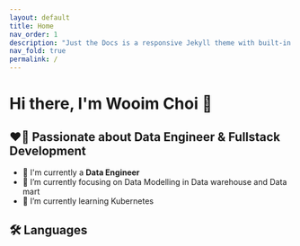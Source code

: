 ```yaml
---
layout: default
title: Home
nav_order: 1
description: "Just the Docs is a responsive Jekyll theme with built-in search that is easily customizable and hosted on GitHub Pages."
nav_fold: true
permalink: /
---
```


# Hi there, I'm Wooim Choi 👋

<!-- [![gmail](https://logodownload.org/wp-content/uploads/2018/03/gmail-logo-16.png)](mailto:wooim.choi@gmail.com) -->

<!-- <md-block>
```html
<a href="">
  <img width="26px" src="" />
</a>
<a href="https://github.com/dndla/dndla.github.io" traget="_blank">
    <img src="/assets/images/github.png" style="height:20px;    margin-left:10px;" />
</a>
<br/>
```
</md-block> -->


## ❤️‍🔥 Passionate about Data Engineer & Fullstack Development

- 🔭 I'm currently a **Data Engineer**
- 🌱 I’m currently focusing on Data Modelling in Data warehouse and Data mart
- 📘 I’m currently learning Kubernetes

## 🛠 Languages

<!-- <div class="d-badge">
    <img src="/assets/images/apache_nifi.png"/>
    <img src="/assets/images/apache_spark.png"/>
    <img src="/assets/images/apache_hive.png"/>
    <img src="/assets/images/prestodb.png"/>
    <img src="/assets/images/postgresql.png"/>
    <img src="/assets/images/python.png"/><br/>
    <img src="/assets/images/react.png"/>
    <img src="/assets/images/vuejs.png"/>
    <img src="/assets/images/spring.png"/>
    <img src="/assets/images/javascript.png"/>
    <img src="/assets/images/oracle.png"/>
    <img src="/assets/images/mysql.png"/>
    <img src="/assets/images/node_icon.png"/><br/>
    <img src="/assets/images/aws.png"/>
    <img src="/assets/images/tomcat.png"/>
    <img src="/assets/images/github.png" style="height:30px; margin-bottom:5px"/>
    <img src="/assets/images/git.png"/>
    <img src="/assets/images/docker.png"/>
</div> -->